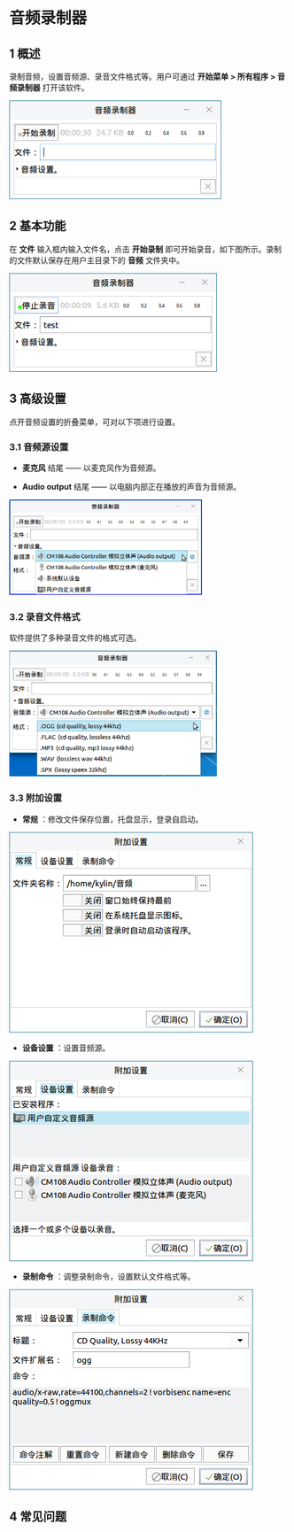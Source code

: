 # 音频录制器

## 1  概述
录制音频，设置音频源、录音文件格式等。用户可通过 **开始菜单 > 所有程序 > 音频录制器** 打开该软件。

![图1 音频录制器](image/1.png)
<br>

## 2  基本功能
在 **文件** 输入框内输入文件名，点击 **开始录制** 即可开始录音，如下图所示。录制的文件默认保存在用户主目录下的 **音频** 文件夹中。

![图2 正在录音](image/2.png)
<br>

## 3  高级设置
点开音频设置的折叠菜单，可对以下项进行设置。

### 3.1  音频源设置


- **麦克风** 结尾 —— 以麦克风作为音频源。


- **Audio output** 结尾 —— 以电脑内部正在播放的声音为音频源。

 
![图3 音频源设置](image/3.png)
<br>

### 3.2  录音文件格式
软件提供了多种录音文件的格式可选。

 ![图4 格式设置](image/4.png)
<br>

### 3.3   附加设置

- **常规** ：修改文件保存位置，托盘显示，登录自启动。
  
![图5 常规标签页](image/5.png)
<br>

- **设备设置** ：设置音频源。
 
![图6 设备设置标签页](image/6.png)
<br>

- **录制命令** ：调整录制命令，设置默认文件格式等。
  
![图7 录制命令标签页](image/7.png)
<br>

## 4  常见问题
